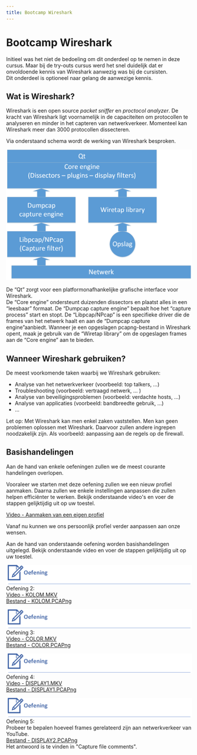```yaml
---
title: Bootcamp Wireshark
---
```


# Bootcamp Wireshark

Initieel was het niet de bedoeling om dit onderdeel op te nemen in deze cursus. Maar bij de try-outs cursus werd het snel duidelijk dat er onvoldoende kennis van Wireshark aanwezig was bij de cursisten.  
Dit onderdeel is optioneel naar gelang de aanwezige kennis.

## Wat is Wireshark?

Wireshark is een open source *packet sniffer* en *proctocol analyzer*. De kracht van Wireshark ligt voornamelijk in de capaciteiten om protocollen te analyseren en minder in het capteren van netwerkverkeer. Momenteel kan Wireshark meer dan 3000 protocollen dissecteren. 

Via onderstaand schema wordt de werking van Wireshark besproken.  

![INTERNAL](./assets/INTERNAL.png)  

De “Qt” zorgt voor een platformonafhankelijke grafische interface voor Wireshark.  
De “Core engine” ondersteunt duizenden dissectors en plaatst alles in een “leesbaar” formaat. 
De “Dumpcap capture engine” bepaalt hoe het “capture process” start en stopt. 
De “Libpcap/NPcap” is een specifieke driver die de frames van het netwerk haalt en aan de 
“Dumpcap capture engine”aanbiedt. 
Wanneer je een opgeslagen pcapng-bestand in Wireshark opent, maak je gebruik van de “Wiretap library” om de opgeslagen frames aan de “Core engine” aan te bieden. 

## Wanneer Wireshark gebruiken?

De meest voorkomende taken waarbij we Wireshark gebruiken: 
- Analyse van het netwerkverkeer (voorbeeld: top talkers, …) 
- Troubleshooting (voorbeeld: vertraagd netwerk, … ) 
- Analyse van beveiligingsproblemen (voorbeeld: verdachte hosts, …) 
- Analyse van applicaties (voorbeeld: bandbreedte gebruik, …) 
- ...

Let op: Met Wireshark kan men enkel zaken vaststellen. Men kan geen problemen oplossen met Wireshark. Daarvoor zullen andere ingrepen noodzakelijk zijn. Als voorbeeld: aanpassing aan de regels op de firewall. 

## Basishandelingen

Aan de hand van enkele oefeningen zullen we de meest courante handelingen overlopen. 

Vooraleer we starten met deze oefening zullen we een nieuw profiel aanmaken.
Daarna zullen we enkele instellingen aanpassen die zullen helpen efficiënter te werken.
Bekijk onderstaande video's en voer de stappen gelijktijdig uit op uw toestel.

[Video - Aanmaken van een eigen profiel](https://opleiding-cybersecurity.be/PROFIEL.mkv)

Vanaf nu kunnen we ons persoonlijk profiel verder aanpassen aan onze wensen.

Aan de hand van onderstaande oefening worden basishandelingen uitgelegd.
Bekijk onderstaande video en voer de stappen gelijktijdig uit op uw toestel.  


![OEFENING](./assets/OEFENING.png)
Oefening 2:   
[Video - KOLOM.MKV](https://opleiding-cybersecurity.be/KOLOM.mkv)  
[Bestand - KOLOM.PCAPng](https://opleiding-cybersecurity.be/Kolom.pcapng)  


![OEFENING](./assets/OEFENING.png)
Oefening 3:   
[Video - COLOR.MKV](https://opleiding-cybersecurity.be/COLOR.mkv)  
[Bestand - COLOR.PCAPng](https://opleiding-cybersecurity.be/Color.pcapng)  


![OEFENING](./assets/OEFENING.png)
Oefening 4:   
[Video - DISPLAY1.MKV](https://opleiding-cybersecurity.be/DISPLAY1.mkv)  
[Bestand - DISPLAY1.PCAPng](https://opleiding-cybersecurity.be/Display1.pcapng)   


![OEFENING](./assets/OEFENING.png)
Oefening 5:   
Probeer te bepalen hoeveel frames gerelateerd zijn aan netwerkverkeer van YouTube.  
[Bestand - DISPLAY2.PCAPng](https://opleiding-cybersecurity.be/Display2.pcapng)  
Het antwoord is te vinden in "Capture file comments".  







